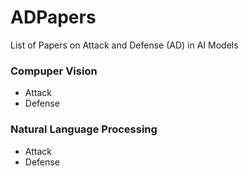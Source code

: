 # ADPapers
List of Papers on Attack and Defense (AD) in AI Models


### Compuper Vision
- Attack
- Defense

### Natural Language Processing
- Attack
- Defense

